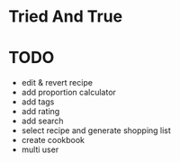 # Tried And True

# TODO

- edit & revert recipe
- add proportion calculator
- add tags
- add rating
- add search
- select recipe and generate shopping list
- create cookbook
- multi user
